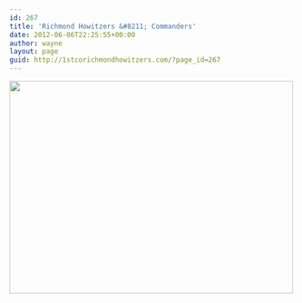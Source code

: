 ```yaml
---
id: 267
title: 'Richmond Howitzers &#8211; Commanders'
date: 2012-06-06T22:25:55+00:00
author: wayne
layout: page
guid: http://1stcorichmondhowitzers.com/?page_id=267
---
```

[<img class="aligncenter size-full wp-image-268" title="RH_Commanders2" src="http://1stcorichmondhowitzers.com/wp-content/uploads/2012/06/RH_Commanders2.jpg" alt="" width="500" height="375" srcset="http://1stcorichmondhowitzers.com/wp-content/uploads/2012/06/RH_Commanders2.jpg 500w, http://1stcorichmondhowitzers.com/wp-content/uploads/2012/06/RH_Commanders2-300x225.jpg 300w" sizes="(max-width: 500px) 100vw, 500px" />](http://1stcorichmondhowitzers.com/wp-content/uploads/2012/06/RH_Commanders2.jpg)